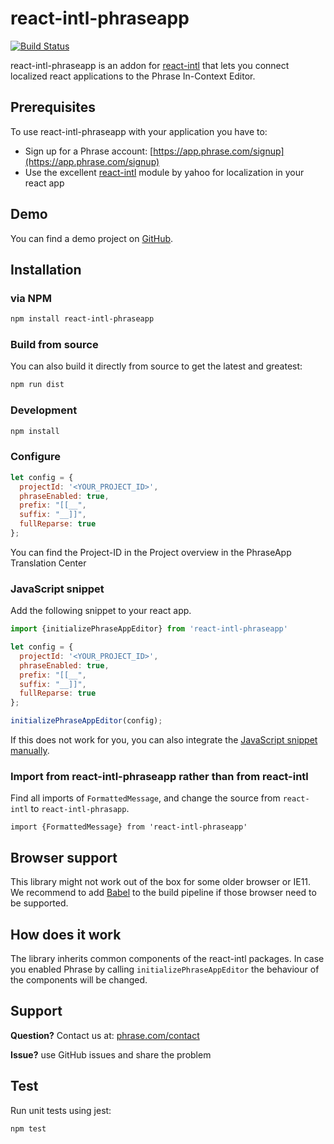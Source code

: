 # react-intl-phraseapp

[![Build Status](https://travis-ci.org/phrase/react-intl-phraseapp.png)](https://travis-ci.org/phrase/react-intl-phraseapp)

react-intl-phraseapp is an addon for [react-intl](https://github.com/yahoo/react-intl) that lets you connect localized react applications to the Phrase In-Context Editor.

## Prerequisites

To use react-intl-phraseapp with your application you have to:

* Sign up for a Phrase account: [https://app.phrase.com/signup](https://app.phrase.com/signup)
* Use the excellent [react-intl](https://github.com/yahoo/react-intl) module by yahoo for localization in your react app

## Demo

You can find a demo project on [GitHub](https://github.com/phrase/react-intl-phraseapp-demo).

## Installation

### via NPM

```bash
npm install react-intl-phraseapp
```

### Build from source

You can also build it directly from source to get the latest and greatest:

```bash
npm run dist
```

### Development

```bash
npm install
```

### Configure

```js
let config = {
  projectId: '<YOUR_PROJECT_ID>',
  phraseEnabled: true,
  prefix: "[[__",
  suffix: "__]]",
  fullReparse: true
};
```

You can find the Project-ID in the Project overview in the PhraseApp Translation Center

### JavaScript snippet

Add the following snippet to your react app.

```js
import {initializePhraseAppEditor} from 'react-intl-phraseapp'

let config = {
  projectId: '<YOUR_PROJECT_ID>',
  phraseEnabled: true,
  prefix: "[[__",
  suffix: "__]]",
  fullReparse: true
};

initializePhraseAppEditor(config);
```

If this does not work for you, you can also integrate the [JavaScript snippet manually](https://help.phrase.com/en/articles/2183908-integrate-in-context-editor-into-any-web-framework).

### Import from react-intl-phraseapp rather than from react-intl

Find all imports of `FormattedMessage`, and change the source from `react-intl` to `react-intl-phrasapp`.

`import {FormattedMessage} from 'react-intl-phraseapp'`

## Browser support

This library might not work out of the box for some older browser or IE11. We recommend to add [Babel](https://github.com/babel/babel) to the build pipeline if those browser need to be supported.

## How does it work

The library inherits common components of the react-intl packages. In case you enabled Phrase by calling `initializePhraseAppEditor` the behaviour of the components will be changed.

## Support

**Question?** Contact us at: [phrase.com/contact](https://phrase.com/contact)

**Issue?** use GitHub issues and share the problem

## Test

Run unit tests using jest:

```bash
npm test
```
